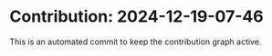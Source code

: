 # Contribution: 2024-12-19-07-46
This is an automated commit to keep the contribution graph active.
